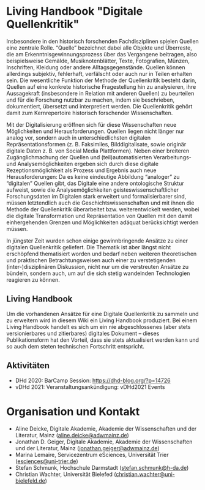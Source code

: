 # Living Handbook "Digitale Quellenkritik"

Insbesondere in den historisch forschenden Fachdisziplinen spielen Quellen eine zentrale Rolle. “Quelle” bezeichnet dabei alle Objekte und Überreste, die am Erkenntnisgewinnungsprozess über das Vergangene beitragen, also beispielsweise Gemälde, Musiknotenblätter, Texte, Fotografien, Münzen, Inschriften, Kleidung oder andere Alltagsgegenstände. Quellen können allerdings subjektiv, fehlerhaft, verfälscht oder auch nur in Teilen erhalten sein. Die wesentliche Funktion der Methode der Quellenkritik besteht darin, Quellen auf eine konkrete historische Fragestellung hin zu analysieren, ihre Aussagekraft (insbesondere in Relation mit anderen Quellen) zu beurteilen und für die Forschung nutzbar zu machen, indem sie beschrieben, dokumentiert, übersetzt und interpretiert werden. Die Quellenkritik gehört damit zum Kernrepertoire historisch forschender Wissenschaften.

Mit der Digitalisierung eröffnen sich für diese Wissenschaften neue Möglichkeiten und Herausforderungen. Quellen liegen nicht länger nur analog vor, sondern auch in unterschiedlichsten digitalen Repräsentationsformen (z. B. Faksimiles, Bilddigitalisate, sowie originär digitale Daten z. B. von Social Media Plattformen). Neben einer breiteren Zugänglichmachung der Quellen und (teil)automatisierten Verarbeitungs- und Analysemöglichkeiten ergeben sich durch diese digitale Rezeptionsmöglichkeit als Prozess und Ergebnis auch neue Herausforderungen: Da es keine eindeutige Abbildung “analoger” zu “digitalen” Quellen gibt, das Digitale eine andere ontologische Struktur aufweist, sowie die Analysemöglichkeiten geisteswissenschaftlicher Forschungsdaten im Digitalen stark erweitert und formalisierbarer sind, müssen letztendlich auch die Geschichtswissenschaften und mit ihnen die Methode der Quellenkritik überarbeitet bzw. weiterentwickelt werden, wobei die digitale Transformation und Repräsentation von Quellen mit den damit einhergehenden Grenzen und Möglichkeiten adäquat berücksichtigt werden müssen.

In jüngster Zeit wurden schon einige gewinnbringende Ansätze zu einer digitalen Quellenkritik geliefert. Die Thematik ist aber längst nicht erschöpfend thematisiert worden und bedarf neben weiteren theoretischen und praktischen Betrachtungsweisen auch einer zu verstetigenden (inter-)disziplinären Diskussion, nicht nur um die verstreuten Ansätze zu bündeln, sondern auch, um auf die sich stetig wandelnden Technologien reagieren zu können.

## Living Handbook

Um die vorhandenen Ansätze für eine Digitale Quellenkritik zu sammeln und zu erweitern wird in diesem Wiki ein Living Handbook produziert. Bei einem Living Handbook handelt es sich um ein nie abgeschlossenes (aber stets versionierbares und zitierbares) digitales Dokument – dieses Publikationsform hat den Vorteil, dass sie stets aktualisiert werden kann und so auch dem steten technischen Fortschritt entspricht.

## Aktivitäten

- DHd 2020: BarCamp Session: https://dhd-blog.org/?p=14726
- vDHd 2021: Veranstaltungsankündigung: vDHd2021 Events

# Organisation und Kontakt

- Aline Deicke, Digitale Akademie, Akademie der Wissenschaften und der Literatur, Mainz (aline.deicke@adwmainz.de)
- Jonathan D. Geiger, Digitale Akademie, Akademie der Wissenschaften und der Literatur, Mainz (jonathan.geiger@adwmainz.de)
- Marina Lemaire, Servicezentrum eSciences, Universität Trier (esciences@uni-trier.de)
- Stefan Schmunk, Hochschule Darmstadt (stefan.schmunk@h-da.de)
- Christian Wachter, Universität Bielefed (christian.wachter@uni-bielefeld.de)
